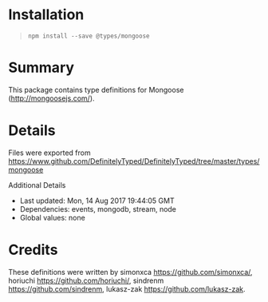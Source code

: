 # Installation
> `npm install --save @types/mongoose`

# Summary
This package contains type definitions for Mongoose (http://mongoosejs.com/).

# Details
Files were exported from https://www.github.com/DefinitelyTyped/DefinitelyTyped/tree/master/types/mongoose

Additional Details
 * Last updated: Mon, 14 Aug 2017 19:44:05 GMT
 * Dependencies: events, mongodb, stream, node
 * Global values: none

# Credits
These definitions were written by simonxca <https://github.com/simonxca/>, horiuchi <https://github.com/horiuchi/>, sindrenm <https://github.com/sindrenm>, lukasz-zak <https://github.com/lukasz-zak>.
